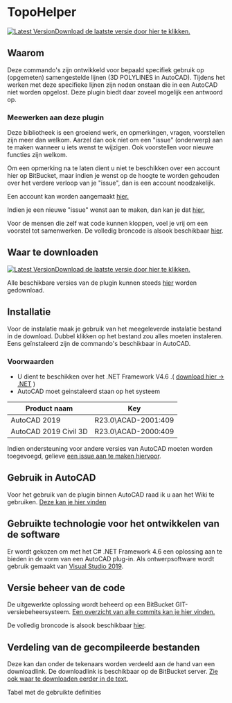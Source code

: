 # TopoHelper

[![Latest Version](wiki/images/download-cloud.svg)Download de laatste versie door hier te klikken.](http://example.com "TODO: add actual link.")

## Waarom

Deze commando's zijn ontwikkeld voor bepaald specifiek gebruik op (opgemeten) samengestelde lijnen (3D POLYLINES in AutoCAD). Tijdens het werken met deze specifieke lijnen zijn noden onstaan die in een AutoCAD niet worden opgelost. Deze plugin biedt daar zoveel mogelijk een antwoord op.

### Meewerken aan deze plugin

Deze bibliotheek is een groeiend werk, en opmerkingen, vragen, voorstellen zijn meer dan welkom. Aarzel dan ook niet om een "issue" (onderwerp) aan te maken wanneer u iets wenst te wijzigen. Ook voorstellen voor nieuwe functies zijn welkom.

Om een opmerking na te laten dient u niet te beschikken over een account hier op BitBucket, maar indien je wenst op de hoogte te worden gehouden over het verdere verloop van je "issue", dan is een account noodzakelijk.

Een account kan worden aangemaakt [hier.](https://bitbucket.org/account/signup/)

Indien je een nieuwe "issue" wenst aan te maken, dan kan je dat [hier.](https://bitbucket.org/cadsmurfs/autocad.trusted.locations/issues/new "Aanmaken van een nieuwe issue.")

Voor de mensen die zelf wat code kunnen kloppen, voel je vrij om een voorstel tot samenwerken.
De volledig broncode is alsook beschikbaar [hier](https://bitbucket.org/cadsmurfs/topohelper/src/master/).

## Waar te downloaden

[![Latest Version](wiki/images/download-cloud.svg)Download de laatste versie door hier te klikken.](http://example.com "TODO: add actual link.")

Alle beschikbare versies van de plugin kunnen steeds [hier](https://bitbucket.org/cadsmurfs/topohelper/downloads/ "Verzameling van alle downloads op BitBucket.") worden gedownload.

## Installatie

Voor de instalatie maak je gebruik van het meegeleverde instalatie bestand in de download. Dubbel klikken op het bestand zou alles moeten instaleren. Eens geïnstaleerd zijn de commando's beschikbaar in AutoCAD.

### Voorwaarden

* U dient te beschikken over het .NET Framework V4.6 .( [download hier -> .NET](https://dotnet.microsoft.com/download/dotnet-framework "klik hier om deze te downloaden") )
* AutoCAD moet geinstaleerd staan op het systeem

| Product naam | Key |
| ------------ | --- |
| AutoCAD 2019 | R23.0\ACAD-2001:409 |
| AutoCAD 2019 Civil 3D | R23.0\ACAD-2000:409 |

Indien ondersteuning voor andere versies van AutoCAD moeten worden toegevoegd, gelieve [een issue aan te maken hiervoor](https://bitbucket.org/cadsmurfs/autocad.trusted.locations/issues/new "Aanmaken van een nieuwe issue.").

## Gebruik in AutoCAD

Voor het gebruik van de plugin binnen AutoCAD raad ik u aan het Wiki te gebruiken.
[Deze kan je hier vinden](https://bitbucket.org/cadsmurfs/topohelper/wiki/Home "Wiki: Home: Welkom")

## Gebruikte technologie voor het ontwikkelen van de software

Er wordt gekozen om met het C# .NET Framework 4.6 een oplossing aan te bieden in de vorm van een AutoCAD plug-in. Als ontwerpsoftware wordt gebruik gemaakt van [Visual Studio 2019](https://visualstudio.microsoft.com/vs/).

## Versie beheer van de code

De uitgewerkte oplossing wordt beheerd op een BitBucket GIT-versiebeheersysteem. [Een overzicht van alle commits kan je hier vinden.](https://bitbucket.org/cadsmurfs/topohelper/commits/)

De volledig broncode is alsook beschikbaar [hier](https://bitbucket.org/cadsmurfs/topohelper/src/master/).

## Verdeling van de gecompileerde bestanden

Deze kan dan onder de tekenaars worden verdeeld aan de hand van een downloadlink. De downloadlink is beschikbaar op de BitBucket server. [Zie ook waar te downloaden eerder in de text.](#markdown-header-waar-te-downloaden)

Tabel met de gebruikte definities